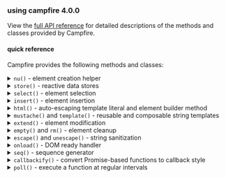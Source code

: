### using campfire 4.0.0

View the [full API reference](/site/docs/modules/campfire.html) for detailed
descriptions of the methods and classes provided by Campfire.

#### quick reference

Campfire provides the following methods and classes:

<details>
<summary><code>nu()</code> - element creation helper</summary>

Creates a new DOM element with a fluent builder API.

##### Create a simple element

```js
const [div] = cf.nu("div")
  .content("Hello World")
  .attr("id", "greeting")
  .done();
```

##### Button with click handler

```js
const [button] = cf.nu("button#submit.primary")
  .content("Submit")
  .attr("type", "submit")
  .on("click", () => console.log("Clicked!"))
  .style("backgroundColor", "blue")
  .done();
```

##### Element with classes

```js
const [card] = cf.nu(".card.shadow") // Creates div by default
  .content("Card content")
  .done();
```

##### Element with reactive content

```js
const name = cf.store({ value: "John" });

const [greeting] = cf.nu("h1")
  .content(({ name }) => `Hello, ${name}!`)
  .deps({ name })
  .done();
```

##### Select multiple created elements with `.gimme()`

```js
const [card, title, desc] = cf.nu("div.card")
  .html(`
    <h2 class="title">Card Title</h2>
    <p class="desc">Description</p>
  `)
  .gimme(".title", ".desc") // Variadic - pass any number of selectors
  .done();
```

##### Compose elements with reactive children

```js
const parentData = cf.store({ value: "Parent content" });
const childData = cf.store({ value: "Child content" });

// Parent with slots for child components
const [parent] = cf.nu("section")
  .deps({ data: parentData })
  .html(({ data }) => `
    <h3>${data}</h3>
    <cf-slot name="child"></cf-slot>
  `)
  .children({
    // Child components maintain independent reactivity
    // and are preserved between re-renders of the parent
    child: cf.nu("div")
      .deps({ data: childData })
      .content(({ data }) => data)
      .done(),
  })
  .done();
```

</details>

<details>
<summary><code>store()</code> - reactive data stores</summary>

Creates reactive data stores to manage state with automatic UI updates.

##### A simple value store

```js
const counter = cf.store({ value: 0 });
counter.update(5); // Sets value to 5
counter.value; // Gets current value (5)
```

##### Subscribe to changes

```js
counter.on("change", (event) => {
  console.log(`Value changed to ${event.value}`);
});
```

##### List store for arrays

```js
const todoList = cf.store({ type: "list", value: ["Buy milk"] });
todoList.push("Walk dog"); // Adds to the end
todoList.remove(0); // Removes first item
todoList.clear(); // Empties the list
```

##### Map store for key-value data

```js
const user = cf.store({
  type: "map",
  value: { name: "John", age: 30 },
});
user.set("location", "New York"); // Add/update a property
user.delete("age"); // Remove a property
user.clear(); // Empty the map
```

##### Subscribe to all events with any()

```js
todoList.any((event) => {
  console.log(`Event type: ${event.type}`);
});
```

</details>

<details>
<summary><code>select()</code> - element selection</summary>

Selects elements from the DOM with a unified API.

##### Select a single element (returns an array with one item)

```js
const [header] = cf.select({ s: "#page-header" });
// or if you need the ref for passing somewhere:
const header = cf.select({ s: "#page-header", single: true });
```

##### Select from a specific parent element

```js
const [submitButton] = cf.select({
  s: 'button[type="submit"]',
  from: formElement,
});
```

##### Select multiple elements

```js
const paragraphs = cf.select({
  s: "p",
  all: true,
});
```

##### Combining with other operations

```js
cf.select({ s: ".cards", all: true }).forEach((card) => {
  cf.extend(card, { style: { border: "1px solid black" } });
});
```

</details>

<details>
<summary><code>insert()</code> - element insertion</summary>

Inserts elements into the DOM at specific positions.

##### Insert at the end of a container

```js
cf.insert([elt], { into: container });
```

##### Insert at the start of a container

```js
cf.insert([elt], { into: container, at: "start" });
```

##### Insert before (as siblings of) another element

```js
cf.insert([elt], { before: referenceElement });
```

##### Insert multiple elements after (as siblings of) another element

```js
cf.insert([elt1, elt2], { after: referenceElement });
```

##### Create and insert in one step

```js
cf.insert(cf.nu().content("New content").done(), { into: document.body });
```

</details>

<details>
<summary><code>html()</code> - auto-escaping template literal and element builder method</summary>

Creates HTML strings with automatic escaping of interpolated values.

##### Basic usage with automatic escaping

```js
const username = '<script>alert("XSS")</script>';
const greeting = cf.html`Hello, ${username}!`;
// Result: "Hello, &lt;script&gt;alert("XSS")&lt;/script&gt;!"
```

##### Use r() to disable escaping for trusted content

```js
const trusted = cf.r('"<b>Bold text</b>"');
const message = cf.html`Safe message: ${trusted}`;
// Result: "Safe message: "<b>Bold text</b>""
```

##### Use with element creation

```js
const [div] = cf.nu("div")
  .deps({ user })
  // .html() is equivalent to .content().raw(true)
  .html(({ user }) => cf.html`<h1>Title</h1><p>${user}</p>`)
  .done();
```

</details>

<details>
<summary><code>mustache()</code> and <code>template()</code> - reusable and composable string templates</summary>

Simple templating system for string interpolation.

##### Basic mustache templating (escaped by default)

```js
const result = cf.mustache("Hello, {{ name }}!", { name: "John" });
// Result: "Hello, John!"
```

##### With HTML content (escaped by default)

```js
const result = cf.mustache("Welcome, {{ user }}!", { user: "<b>Admin</b>" });
// Result: "Welcome, &lt;b&gt;Admin&lt;/b&gt;!"
```

##### Disable escaping for trusted content

```js
const result = cf.mustache(
  "Welcome, {{ userName }}!",
  { userName: "<b>Admin</b>" },
  false, // disable escaping
);
// Result: "<b>Admin</b>"
```

##### Create reusable template function

```js
const greet = cf.template("Hello, {{ name }}!");
const aliceGreeting = greet({ name: "Alice" }); // "Hello, Alice!"
const bobGreeting = greet({ name: "Bob" }); // "Hello, Bob!"
```

</details>

<details>
<summary><code>extend()</code> - element modification</summary>

Modifies existing DOM elements with the same options as <code>nu()</code>.

##### Basic usage

```js
const element = document.querySelector("#my-element");
cf.extend(element, {
  contents: "New content",
  style: { color: "red", fontSize: "16px" },
});
```

##### Add event handlers

```js
cf.extend(element, {
  on: {
    click: () => console.log("Clicked!"),
    mouseover: () => element.style.opacity = "0.8",
  },
});
```

##### With reactive data

```js
const titleStore = cf.store({ value: "Initial Title" });

cf.extend(pageHeader, {
  contents: ({ title }) => `Page: ${title}`,
  deps: { title: titleStore },
});
```

##### Composing elements with extend

```js
const childContent = cf.store({ value: "Child text" });

cf.extend(container, {
  contents: `<h2>Container</h2>
<cf-slot name="childSlot"></cf-slot>`,
  raw: true,
  children: {
    childSlot: cf.nu("span")
      .deps({ childContent })
      .content(({ childContent }) => childContent)
      .ref(),
  },
});
```

</details>

<details>
<summary><code>empty()</code> and <code>rm()</code> - element cleanup</summary>

Remove elements or their contents from the DOM.

##### Empty an element (removes all children)

```js
cf.empty(container);
```

##### Remove element entirely

```js
cf.rm(element);
```

</details>

<details>
<summary><code>escape()</code> and <code>unescape()</code> - string sanitization</summary>

Simple HTML escaping and unescaping utilities. These are the bare minimum for
inserting text into the DOM - you should look to a different library for more
complex needs.

```js
escape("<script>alert('XSS')</script>"); // "&lt;script&gt;alert('XSS')&lt;/script&gt;"

// Unescape previously escaped strings
unescape("&lt;script&gt;alert('XSS')&lt;/script&gt;"); // "<script>alert('XSS')</script>"
```

</details>

<details>
<summary><code>onload()</code> - DOM ready handler</summary>

Executes code when the DOM is fully loaded.

```js
cf.onload(() => {
  // Initialize application
  const [app] = cf.nu("div#app").done();
  cf.insert(app, { into: document.body });
});
```

</details>

<details>
<summary><code>seq()</code> - sequence generator</summary>

Generates numerical sequences for iteration.

##### Range from 0 to 5 (exclusive)

```js
cf.seq(5); // [0, 1, 2, 3, 4]
```

##### Range from 2 to 7 (exclusive)

```js
cf.seq(2, 7); // [2, 3, 4, 5, 6]
```

##### Range with custom step

```js
cf.seq(1, 10, 2); // [1, 3, 5, 7, 9]
```

##### Creating multiple elements with seq

```js
cf.seq(5).forEach((i) => {
  const [item] = cf.nu("li")
    .content(`Item ${i + 1}`)
    .done();
  cf.insert(item, { into: listElement });
});
```

</details>

<details>
<summary><code>callbackify()</code> - convert Promise-based functions to callback style</summary>

Converts a function that returns a Promise into a function that accepts a
Node-style callback. Especially useful for using async operations in Store event
handlers.

##### Using with Store event handlers

```js
// Store event handlers are expected to be synchronous
// This pattern enables async operations without marking the handler as async

// Define an async operation
const loadEditorAsync = async (postId) => {
  const content = await fetchPostContent(postId);
  const [element, editor] = await createEditor(content);
  return { element, editor };
};

// In a store subscription:
postStore.on("update", (event) => {
  // Launch the async operation properly
  callbackify(loadEditorAsync)(
    (err, result) => {
      if (err) {
        console.error("Failed to load editor:", err);
        return;
      }

      // Handle the result when the async operation completes
      const { element, editor } = result;
      cf.insert(element, { into: container });
      postStore.set("editor", editor);
    },
    event.value,
  );
});
```

##### Integrating with callback-based APIs

```js
// Original async function
const getUser = async (userId) => {
  const response = await fetch(`/api/users/${userId}`);
  return response.json();
};

// Convert to callback style
const getUserCb = cf.callbackify(getUser);

// Use with a callback
getUserCb((err, data) => {
  if (err) {
    console.error("Error:", err);
    return;
  }
  console.log("User data:", data);
}, "12345");
```

##### Error handling with callbackify

```js
const processItems = async (items) => {
  // This might throw errors
  const results = await Promise.all(items.map(processItem));
  return results;
};

// Safe error handling with callbackify
cf.store({ value: [] }).on("update", (event) => {
  cf.callbackify(processItems)(
    (error, results) => {
      if (error) {
        errorStore.update(`Processing failed: ${error.message}`);
        return;
      }
      resultStore.update(results);
    },
    event.value,
  );
});
```

</details>

<details>
<summary><code>poll()</code> - execute a function at regular intervals</summary>

Repeatedly executes a function at specified intervals with proper cleanup.

##### Basic polling example

```js
// Check for updates every 5 seconds, starting 5 seconds from now
const stopPolling = cf.poll(() => checkMessages(user), 5000);

// Or call immediately:
const stopPolling = cf.poll(
  () => checkMessages(user),
  5000,
  /* callNow */ true,
);

// Later, when you want to stop polling:
stopPolling();
```

##### Passing messages out of poll()

You can use stores to pass messages out of the poll function, aside from just
using good old-fashioned closures:

```js
const messages = cf.store({ type: "list", value: [] });

const stopMessagePolling = cf.poll(
  () => {
    fetch("/api/messages")
      .then((response) => response.json())
      .then((data) => messages.update(data));
  },
  10000,
  true,
);

// Cancel polling when component is removed
const cleanup = () => {
  stopMessagePolling();
  messages.dispose();
};
```

</details>

